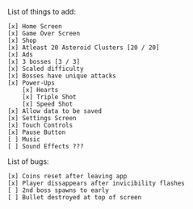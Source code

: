 List of things to add:

	[x] Home Screen
	[x] Game Over Screen
	[x] Shop
	[x] Atleast 20 Asteroid Clusters [20 / 20]
	[x] Ads
	[x] 3 bosses [3 / 3]
	[x] Scaled difficulty
	[x] Bosses have unique attacks
	[x] Power-Ups
		[x] Hearts
		[x] Triple Shot
		[x] Speed Shot
	[x] Allow data to be saved
	[x] Settings Screen
	[x] Touch Controls
	[x] Pause Button
	[ ] Music
	[ ] Sound Effects ???

List of bugs:

	[x] Coins reset after leaving app 
	[x] Player dissappears after invicibility flashes
	[ ] 2nd boss spawns to early
	[ ] Bullet destroyed at top of screen



